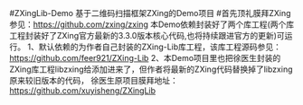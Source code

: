 #ZXingLib-Demo
基于二维码扫描框架ZXing的Demo项目
#首先顶礼膜拜ZXing
参见：https://github.com/zxing/zxing
本Demo依赖封装好了两个库工程(两个库工程封装好了ZXing官方最新的3.3.0版本核心代码,也将持续跟进官方的更新)可运行。
1、默认依赖的为作者自己封装的ZXing-Lib库工程，该库工程源码参见：
https://github.com/feer921/ZXing-Lib
2、本Demo项目里也把徐医生封装的ZXing库工程libzxing给添加进来了，但作者将最新的ZXing代码替换掉了libzxing原来较旧版本的代码，
徐医生原项目膜拜地址：https://github.com/xuyisheng/ZXingLib
